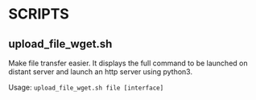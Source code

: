 # SCRIPTS

## upload_file_wget.sh

Make file transfer easier. It displays the full command to be launched on distant server and launch an http server using python3.

Usage: `upload_file_wget.sh file [interface]`